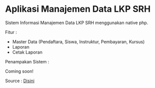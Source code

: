 # Aplikasi Manajemen Data LKP SRH

Sistem Informasi Manajemen Data LKP SRH menggunakan native php. <br>

Fitur :

- Master Data (Pendaftara, Siswa, Instruktur, Pembayaran, Kursus)
- Laporan
- Cetak Laporan

Penampakan Sistem :

Coming soon!

Source : <a href="https://github.com/developerkampoeng/native-php-sistem-informasi-arsip-pengadilan"> Disini </a>
